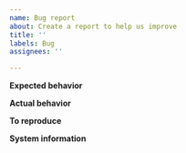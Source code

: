 ```yaml
---
name: Bug report
about: Create a report to help us improve
title: ''
labels: Bug
assignees: ''

---
```


<!-- This issue tracker is only for technical issues related to Dash Core.

General dash questions and/or support requests are best directed to the Dash Forum at https://www.dash.org/forum/

For reporting security issues, please read instructions at https://www.dash.org/bug-bounty/

If the node is "stuck" during sync or giving "block checksum mismatch" errors, please ensure your hardware is stable by running memtest and observe CPU temperature with a load-test tool such as linpack before creating an issue! -->

<!-- Describe the issue -->

**Expected behavior**

<!--- What behavior did you expect? -->

**Actual behavior**

<!--- What was the actual behavior (provide screenshots if the issue is GUI-related)? -->

**To reproduce**

<!--- How reliably can you reproduce the issue, what are the steps to do so? -->

**System information**

<!-- What version of Dash Core are you using, where did you get it (website, self-compiled, etc)? -->

<!-- What type of machine are you observing the error on (OS/CPU and disk type)? -->

<!-- GUI-related issue? What is your operating system and its version? If Linux, what is your desktop environment and graphical shell? -->

<!-- Any extra information that might be useful in the debugging process. -->
<!--- This is normally the contents of a `debug.log` or `config.log` file. Raw text or a link to a pastebin type site are preferred. -->
